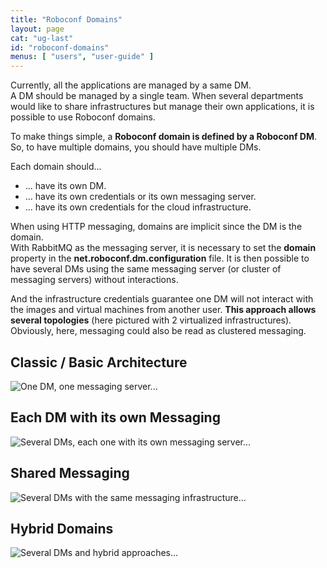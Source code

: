 ```yaml
---
title: "Roboconf Domains"
layout: page
cat: "ug-last"
id: "roboconf-domains"
menus: [ "users", "user-guide" ]
---
```


Currently, all the applications are managed by a same DM.  
A DM should be managed by a single team. When several departments would like
to share infrastructures but manage their own applications, it is possible to
use Roboconf domains.


To make things simple, a **Roboconf domain is defined by a Roboconf DM**.  
So, to have multiple domains, you should have multiple DMs.

Each domain should...

* ... have its own DM.
* ... have its own credentials or its own messaging server.
* ... have its own credentials for the cloud infrastructure.

When using HTTP messaging, domains are implicit since the DM is the domain.  
With RabbitMQ as the messaging server, it is necessary to set the **domain** property
in the **net.roboconf.dm.configuration** file. It is then possible to have several DMs
using the same messaging server (or cluster of messaging servers) without interactions.

And the infrastructure credentials guarantee one DM will not interact with the images
and virtual machines from another user. **This approach allows several topologies** (here pictured with 2 virtualized infrastructures).
Obviously, here, messaging could also be read as clustered messaging.


## Classic / Basic Architecture

<img src="/resources/img/en_roboconf-domains--classic.png" alt="One DM, one messaging server..." class="gs" />
<br />

## Each DM with its own Messaging

<img src="/resources/img/en_roboconf-domains--each-one-its-messaging.png" alt="Several DMs, each one with its own messaging server..." class="gs" />
<br />

## Shared Messaging

<img src="/resources/img/en_roboconf-domains--same-messaging.png" alt="Several DMs with the same messaging infrastructure..." class="gs" />
<br />

## Hybrid Domains

<img src="/resources/img/en_roboconf-domains--hybrid-mode.png" alt="Several DMs and hybrid approaches..." class="gs" />
